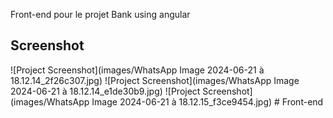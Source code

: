 Front-end pour le projet Bank using angular


## Screenshot

![Project Screenshot](images/WhatsApp Image 2024-06-21 à 18.12.14_2f26c307.jpg)
![Project Screenshot](images/WhatsApp Image 2024-06-21 à 18.12.14_e1de30b9.jpg)
![Project Screenshot](images/WhatsApp Image 2024-06-21 à 18.12.15_f3ce9454.jpg)
#   F r o n t - e n d  
 